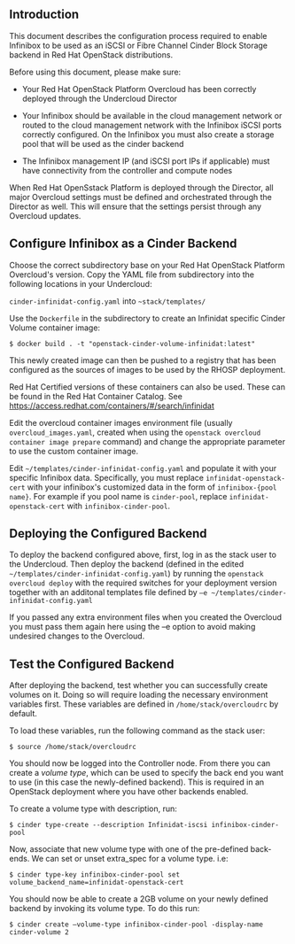 ## Introduction

This document describes the configuration process required to enable Infinibox
to be used as an iSCSI or Fibre Channel Cinder Block Storage backend in
Red Hat OpenStack distributions.

Before using this document, please make sure:

-  Your Red Hat OpenStack Platform Overcloud has been correctly
   deployed through the Undercloud Director

-  Your Infinibox should be available in the cloud management
   network or routed to the cloud management network with the Infinibox iSCSI
   ports correctly configured. On the Infinibox you must
   also create a storage pool that will be used as the cinder backend

-  The Infinibox management IP (and iSCSI port IPs if applicable) must have
   connectivity from the controller and compute nodes

When Red Hat OpenSstack Platform is deployed through the Director, all
major Overcloud settings must be defined and orchestrated through the
Director as well. This will ensure that the settings persist through any
Overcloud updates.

## Configure Infinibox as a Cinder Backend

Choose the correct subdirectory base on your Red Hat OpenStack Platform Overcloud's version.
Copy the YAML file from subdirectory into the following locations in your Undercloud:

`cinder-infinidat-config.yaml` into `~stack/templates/`

Use the `Dockerfile` in the subdirectory to create an Infinidat specific Cinder Volume container image:
```
$ docker build . -t "openstack-cinder-volume-infinidat:latest"
```
This newly created image can then be pushed to a registry that has been configured
as the sources of images to be used by the RHOSP deployment.

Red Hat Certified versions of these containers can also be used. These can be found
in the Red Hat Container Catalog. See https://access.redhat.com/containers/#/search/infinidat

Edit the overcloud container images environment file (usually
`overcloud_images.yaml`, created when using the
`openstack overcloud container image prepare` command) and change the
appropriate parameter to use the custom container image.

Edit `~/templates/cinder-infinidat-config.yaml` and populate it with your specific
Infinibox data. Specifically, you must replace `infinidat-openstack-cert` with your infinibox's
customized data in the form of `infinibox-{pool name}`. For example if you pool name is `cinder-pool`,
replace `infinidat-openstack-cert` with `infinibox-cinder-pool`.

## Deploying the Configured Backend

To deploy the backend configured above, first, log in as the
stack user to the Undercloud. Then deploy the backend (defined in the
edited `~/templates/cinder-infinidat-config.yaml`) by running the
`openstack overcloud deploy` with the required switches for your
deployment version together with an additonal templates file defined
by `–e ~/templates/cinder-infinidat-config.yaml`

If you passed any extra environment files when you created the Overcloud
you must pass them again here using the –e option to avoid making
undesired changes to the Overcloud.

## Test the Configured Backend

After deploying the backend, test whether you can successfully create
volumes on it. Doing so will require loading the necessary environment
variables first. These variables are defined in `/home/stack/overcloudrc`
by default.

To load these variables, run the following command as the stack user:
```
$ source /home/stack/overcloudrc
```
You should now be logged into the Controller node. From there you can
create a *volume type*, which can be used to specify the back end you
want to use (in this case the newly-defined backend). This is required
in an OpenStack deployment where you have other backends enabled.

To create a volume type with description, run:
```
$ cinder type-create --description Infinidat-iscsi infinibox-cinder-pool
```
Now, associate that new volume type with one of the pre-defined back-ends. We can set or unset extra_spec for a volume type. i.e:
```
$ cinder type-key infinibox-cinder-pool set volume_backend_name=infinidat-openstack-cert
```
You should now be able to create a 2GB volume on your newly defined
backend by invoking its volume type. To do this run:
```
$ cinder create –volume-type infinibox-cinder-pool -display-name cinder-volume 2
```

